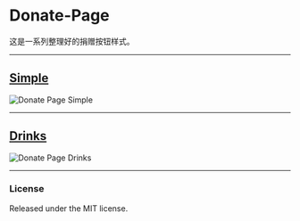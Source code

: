 # Donate-Page

这是一系列整理好的捐赠按钮样式。

---

## [Simple](https://github.com/Kaiyuan/donate-page/tree/gh-pages/simple)

![Donate Page Simple](https://i.imgur.com/AyAMkjR.gif)

---

## [Drinks](https://github.com/Kaiyuan/donate-page/tree/gh-pages/drinks)
![Donate Page Drinks](https://i.imgur.com/D0QexBl.gif)

---

### License

Released under the MIT license.
